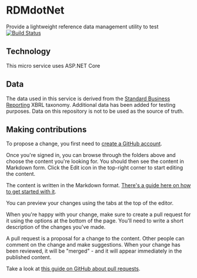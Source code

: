 # RDMdotNet
Provide a lightweight reference data management utility to test 
[![Build Status](https://travis-ci.org/thezaza101/RDMdotNet.svg?branch=master)](https://travis-ci.org/thezaza101/RDMdotNet)

## Technology
This micro service uses ASP.NET Core

## Data
The data used in this service is derived from the [Standard Business Reporting](http://sbr.gov.au) XBRL taxonomy.
Additional data has been added for testing purposes.
Data on this repository is not to be used as the source of truth.

## Making contributions
To propose a change, you first need to [create a GitHub account](https://github.com/join).

Once you're signed in, you can browse through the folders above and choose the content you're looking for. You should then see the content in Markdown form. Click the Edit icon in the top-right corner to start editing the content.

The content is written in the Markdown format. [There's a guide here on how to get started with it](https://guides.github.com/features/mastering-markdown/).

You can preview your changes using the tabs at the top of the editor.

When you're happy with your change, make sure to create a pull request for it using the options at the bottom of the page. You'll need to write a short description of the changes you've made.

A pull request is a proposal for a change to the content. Other people can comment on the change and make suggestions. When your change has been reviewed, it will be "merged" - and it will appear immediately in the published content.

Take a look at [this guide on GitHub about pull requests](https://help.github.com/articles/using-pull-requests/).


